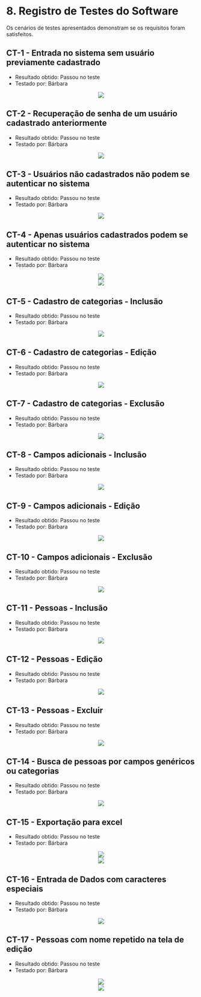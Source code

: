 # 8. Registro de Testes do Software

Os cenários de testes apresentados demonstram se os requisitos foram satisfeitos.

## CT-1 - Entrada no sistema sem usuário previamente cadastrado
- Resultado obtido: Passou no teste
- Testado por: Bárbara

<p align='center'>
<img src='img/Testes_Realizados/CT1.png'><BR>
</p>

## CT-2 - Recuperação de senha de um usuário cadastrado anteriormente
- Resultado obtido: Passou no teste
- Testado por: Bárbara

<p align='center'>
<img src='img/Testes_Realizados/CT2.png'><BR>
</p>

## CT-3 - Usuários não cadastrados não podem se autenticar no sistema
- Resultado obtido: Passou no teste
- Testado por: Bárbara

<p align='center'>
<img src='img/Testes_Realizados/CT3.png'><BR>
</p>
    
## CT-4 - Apenas usuários cadastrados podem se autenticar no sistema
- Resultado obtido: Passou no teste
- Testado por: Bárbara

<p align='center'>
<img src='img/Testes_Realizados/CT4.1.png'><BR>
<img src='img/Testes_Realizados/CT4.2.png'><BR>
</p>

## CT-5 - Cadastro de categorias - Inclusão
- Resultado obtido: Passou no teste
- Testado por: Bárbara

<p align='center'>
<img src='img/Testes_Realizados/CT5.png'><BR>
</p>

## CT-6 - Cadastro de categorias - Edição
- Resultado obtido: Passou no teste
- Testado por: Bárbara

<p align='center'>
<img src='img/Testes_Realizados/CT6.png'><BR>
</p>

## CT-7 - Cadastro de categorias - Exclusão
- Resultado obtido: Passou no teste
- Testado por: Bárbara

<p align='center'>
<img src='img/Testes_Realizados/CT7.png'><BR>
</p>

## CT-8 - Campos adicionais - Inclusão
- Resultado obtido: Passou no teste
- Testado por: Bárbara

<p align='center'>
<img src='img/Testes_Realizados/CT8.png'><BR>
</p>
    
## CT-9 - Campos adicionais - Edição
- Resultado obtido: Passou no teste
- Testado por: Bárbara

<p align='center'>
<img src='img/Testes_Realizados/CT9.png'><BR>
</p>

## CT-10 - Campos adicionais - Exclusão
- Resultado obtido: Passou no teste
- Testado por: Bárbara     

<p align='center'>
<img src='img/Testes_Realizados/CT10.png'><BR>
</p>

## CT-11 - Pessoas - Inclusão
- Resultado obtido: Passou no teste
- Testado por: Bárbara

<p align='center'>
<img src='img/Testes_Realizados/CT11.png'><BR>
</p>
 
## CT-12 - Pessoas - Edição
- Resultado obtido: Passou no teste
- Testado por: Bárbara

<p align='center'>
<img src='img/Testes_Realizados/CT12.png'><BR>
</p>

## CT-13 - Pessoas - Excluir
- Resultado obtido: Passou no teste
- Testado por: Bárbara

<p align='center'>
<img src='img/Testes_Realizados/CT13.png'><BR>
</p>

## CT-14 - Busca de pessoas por campos genéricos ou categorias
- Resultado obtido: Passou no teste
- Testado por: Bárbara

<p align='center'>
<img src='img/Testes_Realizados/CT14.png'><BR>
</p>

## CT-15 - Exportação para excel
- Resultado obtido: Passou no teste
- Testado por: Bárbara

<p align='center'>
<img src='img/Testes_Realizados/CT15.png'><BR>
<img src='img/Testes_Realizados/CT15.2.png'><BR>
</p>

## CT-16 - Entrada de Dados com caracteres especiais
- Resultado obtido: Passou no teste
- Testado por: Bárbara

<p align='center'>
<img src='img/Testes_Realizados/CT16.png'><BR>
</p>

## CT-17 - Pessoas com nome repetido na tela de edição
- Resultado obtido: Passou no teste
- Testado por: Bárbara

<p align='center'>
<img src='img/Testes_Realizados/CT17.1.png'><BR>
<img src='img/Testes_Realizados/CT17.2.png'><BR>
</p>


